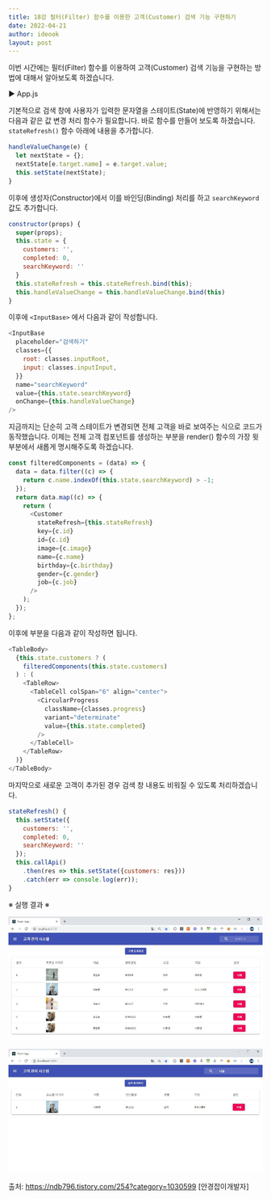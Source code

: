 ```yaml
---
title: 18강 필터(Filter) 함수를 이용한 고객(Customer) 검색 기능 구현하기
date: 2022-04-21
author: ideook
layout: post
---
```


이번 시간에는 필터(Filter) 함수를 이용하여 고객(Customer) 검색 기능을 구현하는 방법에 대해서 알아보도록 하겠습니다.

▶ App.js

기본적으로 검색 창에 사용자가 입력한 문자열을 스테이트(State)에 반영하기 위해서는 다음과 같은 값 변경 처리 함수가 필요합니다. 바로 함수를 만들어 보도록 하겠습니다. `stateRefresh()` 함수 아래에 내용을 추가합니다.

```js
handleValueChange(e) {
  let nextState = {};
  nextState[e.target.name] = e.target.value;
  this.setState(nextState);
}
```

이후에 생성자(Constructor)에서 이를 바인딩(Binding) 처리를 하고 `searchKeyword` 값도 추가합니다.

```js
constructor(props) {
  super(props);
  this.state = {
    customers: '',
    completed: 0,
    searchKeyword: ''
  }
  this.stateRefresh = this.stateRefresh.bind(this);
  this.handleValueChange = this.handleValueChange.bind(this)
}
```

이후에 `<InputBase>` 에서 다음과 같이 작성합니다.

```js
<InputBase
  placeholder="검색하기"
  classes={{
    root: classes.inputRoot,
    input: classes.inputInput,
  }}
  name="searchKeyword"
  value={this.state.searchKeyword}
  onChange={this.handleValueChange}
/>
```

지금까지는 단순히 고객 스테이트가 변경되면 전체 고객을 바로 보여주는 식으로 코드가 동작했습니다. 이제는 전체 고객 컴포넌트를 생성하는 부분을 render() 함수의 가장 윗 부분에서 새롭게 명시해주도록 하겠습니다.

```js
const filteredComponents = (data) => {
  data = data.filter((c) => {
    return c.name.indexOf(this.state.searchKeyword) > -1;
  });
  return data.map((c) => {
    return (
      <Customer
        stateRefresh={this.stateRefresh}
        key={c.id}
        id={c.id}
        image={c.image}
        name={c.name}
        birthday={c.birthday}
        gender={c.gender}
        job={c.job}
      />
    );
  });
};
```

이후에 <TableBody> 부분을 다음과 같이 작성하면 됩니다.

```js
<TableBody>
  {this.state.customers ? (
    filteredComponents(this.state.customers)
  ) : (
    <TableRow>
      <TableCell colSpan="6" align="center">
        <CircularProgress
          className={classes.progress}
          variant="determinate"
          value={this.state.completed}
        />
      </TableCell>
    </TableRow>
  )}
</TableBody>
```

마지막으로 새로운 고객이 추가된 경우 검색 창 내용도 비워질 수 있도록 처리하겠습니다.

```js
stateRefresh() {
  this.setState({
    customers: '',
    completed: 0,
    searchKeyword: ''
  });
  this.callApi()
    .then(res => this.setState({customers: res}))
    .catch(err => console.log(err));
}
```

※ 실행 결과 ※

![](images/2022-04-21-11-51-49.png)

![](images/2022-04-21-11-51-52.png)

출처: https://ndb796.tistory.com/254?category=1030599 [안경잡이개발자]
